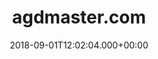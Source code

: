 ---
# GLOBAL 
layout: casestudy
page_type: casestudy
title: agdmaster.com
published: true
links_visible: true

#SEO
seo_title:  Case Study Agdmaster.com | Sklep Online Oferujący AGD i RTV
seo_description: |-
  Prosty, przejrzysty i atrakcyjny sklep internetowy z wyposażeniem AGD i RTV 💻 Zobacz jak wyglądała realizacja projektu  z dużą ilością produktów.
main_keywords:
  - sklep intternetowy agdmaster.com

#HREFLANGS
display_hreflangs: false
hreflangs:

#MENU 
top_line:
  menu_title: agdmaster.com
  cta_title:

#SETTINGS
show_contact_in_footer: true

# CASESTUDY layout
cta_buttons:
  - name: Wyceń podobny projekt
    link: /kontakt.html
  - name: Wyceń podobny projekt
    link: /kontakt.html
testimonial_on_index: true
casestudy_on_index: false
cta: Poznaj szczegóły realizacji sklepu


date: 2018-09-01T12:02:04.000+00:00


intro: 
  title: <strong>Proste zakupy</strong> bez konieczności rejestracji. Nowoczesny design i duży wybór produktów.
  content: |-
    Funkcjonalny i spersonalizowany sklep internetowy w którym zgromadzony jest bardzo duży asortyment. Atrakcyjny design i brak konieczności tworzenia konta w celu dokonania zakupu zachęcają klientów do skorzystania z oferty.

    
header:
  title:  <strong>Proste zakupy</strong> bez konieczności rejestracji. Nowoczesny design i duży wybór produktów.
  intro: |-
    Założeniem projektu było stworzenie funkcjonalnego, spersonalizowanego sklepu internetowego. Główny cel stanowiło uruchomienie platformy, w której użytkownik będzie mógł dokonać zakupu bez konieczności rejestracji i tworzenia konta. Ponadto w jednym miejscu zgromadzony został bogaty asortyment w postaci sprzętów i części do urządzeń z branży AGD i RTV. Tworząc sklep internetowy, postawiliśmy również na profesjonalny i atrakcyjny dla klienta design. 
  main_photo: /uploads/agdmaster-OG-image.jpg


screens:
  mobile: /uploads/casestudy-agdmaster-mobile.jpg
  desktop: /uploads/casestudy-agdmaster-desktop.jpg
  mobile_cover: /uploads/casestudy-agdmaster-mobile-cover.jpg
  desktop_cover: /uploads/casestudy-agdmaster-desktop-cover.jpg
colors:
  main: "223B4E"
  devices_border: "FFFFFF"


company: agdmaster.com
company_logo: /uploads/logo-agdmaster.svg
watermark: /uploads/agdmaster-watermark.svg

customer_opinion:
  person: Przemysław Strzałka
  position: CTO 
  photo: /uploads/przemyslaw-strzalka.jpg
  quotation: |-
    Nasza firma ceni sobie zasadę - jeżeli pracować to tylko z najlepszymi. W myśl tego hasła nawiązaliśmy współpracę z Projets. Zastosowane przez zespół rozwiązania przyczyniły się do stworzenia nowoczesnego, a jednocześnie przyjaznego użytkownikowi sklepu. Oprócz wykonanego projektu specjaliści zapewniają także pełne wsparcie dla naszego serwisu. Mamy nadzieję, że kolejne wspólne projekty przed nami.
  quotation_small: |-
    Zastosowane przez zespół rozwiązania przyczyniły się do stworzenia nowoczesnego, a jednocześnie przyjaznego użytkownikowi sklepu. Oprócz wykonanego projektu specjaliści zapewniają także pełne wsparcie dla naszego serwisu.
  quotation_sentence: Oprócz wykonanego projektu specjaliści zapewniają także pełne wsparcie dla naszego serwisu


project_categories:
  - _services/sklepy-internetowe.md
  - _services/aplikacje-internetowe.md
project_technologies:
  - _technologies/elastic-search.md
  - _technologies/react-js.md
  - _technologies/ruby-on-rails.md
project_range:
  - back-end
  - front-end
  - design
  
project_challenges:  |-
  Podstawą rozpoczęcia pracy naszego zespołu było wyznaczenie punktów będących jednocześnie celami podejmowanych działań.

  {:.list.list-positive}  
  * Nasza koncepcja skierowana była na stworzenie platformy, na której możliwe będzie umieszczenie dużej ilości produktów. Co więcej, uwzględniliśmy, że każdy z nich będzie zawierał również różne warianty.
  * Chcieliśmy osiągnąć szybkość reakcji sklepu, która będzie odpowiednia do działania użytkownika i tym samym zadowalająca dla klientów.
  * Założeniem sklepu miał być prosty proces zakupy, a jednocześnie optymalizacja checkoutu umożliwiającego swobodną personalizację.
  * Zależało nam na możliwości umieszczenia w witrynie dużej ilości tekstu - w związku z osobnymi działami "Blog" oraz "Instrukcje obsługi".
  * Bardzo ważna była integracja platformy z serwisami zewnętrznymi (np. Ceneo).
  * Pracowaliśmy nad opcją umożliwiającą dodanie zróżnicowanych promocji.
  * Ważnym punktem było także stworzenie projektu graficznego, który będzie spójną z przyjętą identyfikacją wizualną firmy.
project_process:  |-
  Pierwszym etapem było spotkanie z klientem oraz analiza jego potrzeb i wymagań. Proces przygotowania rozpoczęły prace mające na celu zaprojektowanie wstępnych założeń. Nasi specjaliści przygotowali makiety, będące podstawą do dalszych działań - związanych z architekturą informacji i strukturą contentu.
  Następne etapy uwzględniały budowanie koncepcji bazujących na makietach. Były one w bezpośrendi sposób związane z przyjętymi wyzwaniami. Dzięki makietom mogliśmy skupić się na użyteczności strony, czy płynności w przemieszczaniu się pomiędzy poszczególnymi podstronami witryny. 
  Stworzenie sklepu internetowego było możliwe dzięki wykorzystaniu Spree commerce oraz elasticsearch. Został wykonany także wstępny projekt graficzny i stylequide. Po zaakceptowaniu tych elementów rozpoczęliśmy dalsze prace nad serwisem. Pierwsze MVP zostały przedstawione klientowi po 3 miesiącach. Dzięki wykorzystaniu Scruma wszelkie etapy zostały podzielone na 2-tygodniowe sprinty, które umożliwiały nam stałą kontrolę nad poprawnością działań. Z drugiej strony zapewniały odpowiednią elastyczność. Zastosowanie wybranych przez nas technologii zapewniło osiągnięcie najwyższej wydajności strony. Portal znajduje się pod naszą opieką - cały czas trwają prace nad rozwojem jego możliwości.
project_result:  |-
  Wiedza, doświadczenie i wykorzystanie odpowiednich technologii sprawiły, że wszystkie założone przez nas cele zostały osiągnięte.

  Udało nam wprowadzić rozwiązania, które zapewniły:

  {:.list.list-positive}
  * możliwość wprowadzenia do sklepu nieograniczonej liczby produktów wraz z ich wariantami,
  * odpowiednią szybkość reakacji na podejmowane działania klientów,
  * funkcjonalny i spersonalizowany checkout,
  * opcję umożliwiającą dodanie dużej ilości contentu zoptymalizowanego pod kątem SEO,
  * integrację z różnymi systemami zewnętrznymi wpływającymi na organizację procesów logistycznych sklepu,
  * funkcję dodawania zróżnicowanych akcji promocyjnych.


presentation:
  -
    graphic: /uploads/casestudy-agdmaster-pic-1.jpg
    graphic_title:  
    graphic_full_width: true
    graphic_size: 1
    content:  |-
      Poniżej zaprezentowane zostały najważniejsze sekcje, które wpływają na funkcjonalność platformy. Ich wdrożenie przekłada się na procesy zakupowe klientów, dzięki czemu możliwe jest osiągnięcie przewagi konkurencyjnej przez firmę.
    content_size: 4
  -
    graphic:  /uploads/casestudy-agdmaster-pic-2.jpg
    graphic_title: 
    graphic_full_width: true
    graphic_size: 2
    content:  |-
      ## Karta produktu
      Właściwie skonfigurowana karta produktu to podstawa sukcesu każdego sklepu internetowego. Uwzględnienie pewnych funkcji przekłada się nie tylko na zadowolenie klientów, ale także na wyniki wyszukiwania w kontekście algorytmów przeglądarek. Dzięki wykorzystaniu odpowiednich technologii możliwe jest spersonalizowanie prezentacji produktu do wymagań konkretnej branży. Sam wygląd karty produktu ma również wpływ na decyzje zakupowe klienta oraz fakt, czy doda go do koszyka.
    content_size: 4
  -
    graphic:  /uploads/casestudy-agdmaster-pic-3.jpg
    graphic_title: 
    graphic_full_width: true
    graphic_size: 3
    content:  |-
      ## Wyszukiwarka
      Opcja wyszukiwania produktów to jedna z kluczowych funkcji. Na tym poziomie liczy się szybkość, skuteczność i użyteczność. Sklepowa wyszukiwarka powinna być także odporna na błędy, a w razie konieczności podpowiadać użytkownikowi dostępne rozwiązania. Możliwość wyszukiwania nawet w sytuacji błędnie wpisanej frazy i korekta  - to rozwiązania, które udało nam się zrealizować w projekcie. W tym przypadku wykorzystana została implementacja mechanizmu korekcji błędu.
    content_size: 4
  -
    graphic:  /uploads/casestudy-agdmaster-pic-4.jpg
    graphic_title: 
    graphic_full_width: true
    graphic_size: 4
    content:  |-
      ## Poradniki
      Szybki dostęp do informacji związanych z użytkowaniem produktów, serwisowaniem, czy naprawami to ogromne ułatwienie dla użytkownika. Właśnie z tego względu powstały takie podstrony jak "Porady" i "Instrukcje obsługi". Pierwsza z nich to sekcja blogowa, gdzie można znaleźć najważniejsze informacje z branży. W drugiej można uzyskać dane dotyczące parametrów technicznych, użytkowania lub montażu.
    content_size: 4
---